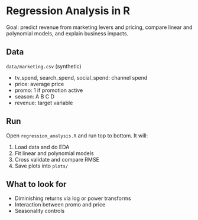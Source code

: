 # Regression Analysis in R

Goal: predict revenue from marketing levers and pricing, compare linear and polynomial models, and explain business impacts.

## Data
`data/marketing.csv` (synthetic)
- tv_spend, search_spend, social_spend: channel spend
- price: average price
- promo: 1 if promotion active
- season: A B C D
- revenue: target variable

## Run
Open `regression_analysis.R` and run top to bottom. It will:
1. Load data and do EDA
2. Fit linear and polynomial models
3. Cross validate and compare RMSE
4. Save plots into `plots/`

## What to look for
- Diminishing returns via log or power transforms
- Interaction between promo and price
- Seasonality controls